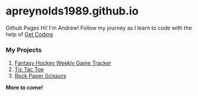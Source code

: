# apreynolds1989.github.io
Github Pages
Hi! I'm Andrew! Follow my journey as I learn to code with the help of [Get Coding](https://www.get-coding.ca/)


### My Projects

1. [Fantasy Hockey Weekly Game Tracker](https://apreynolds1989.github.io/game_tracker/)
2. [Tic Tac Toe](https://apreynolds1989.github.io/ticTacToe/) 
3. [Rock Paper Scissors](https://apreynolds1989.github.io/rockPaperScissors/)

**More to come!**
